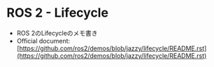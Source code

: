 # ROS 2 - Lifecycle
- ROS 2のLifecycleのメモ書き
- Official document: [https://github.com/ros2/demos/blob/jazzy/lifecycle/README.rst](https://github.com/ros2/demos/blob/jazzy/lifecycle/README.rst)
